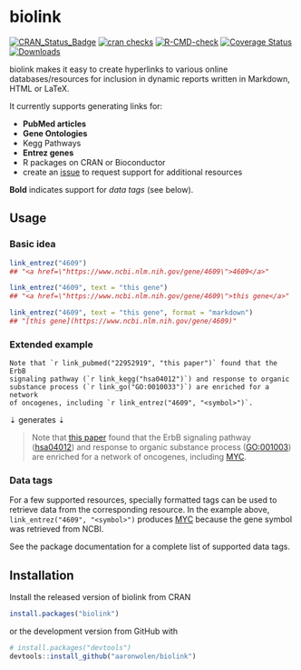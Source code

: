 # biolink

[![CRAN_Status_Badge](http://www.r-pkg.org/badges/version/biolink)](https://cran.r-project.org/package=biolink)
[![cran checks](https://cranchecks.info/badges/summary/biolink)](https://cran.r-project.org/web/checks/check_results_biolink.html)
[![R-CMD-check](https://github.com/aaronwolen/biolink/workflows/R-CMD-check/badge.svg)](https://github.com/aaronwolen/biolink/actions)
[![Coverage Status](https://img.shields.io/codecov/c/github/aaronwolen/biolink/master.svg)](https://codecov.io/github/aaronwolen/biolink?branch=master)
[![Downloads](http://cranlogs.r-pkg.org/badges/biolink?color=brightgreen)](http://www.r-pkg.org/pkg/biolink)

biolink makes it easy to create hyperlinks to various online databases/resources for inclusion in dynamic reports written in Markdown, HTML or LaTeX.

It currently supports generating links for:

- **PubMed articles**
- **Gene Ontologies**
- Kegg Pathways
- **Entrez genes**
- R packages on CRAN or Bioconductor
- create an [issue](https://github.com/aaronwolen/biolink/issues) to request support for additional resources

**Bold** indicates support for *data tags* (see below).

## Usage

### Basic idea

```r
link_entrez("4609")
## "<a href=\"https://www.ncbi.nlm.nih.gov/gene/4609\">4609</a>"

link_entrez("4609", text = "this gene")
## "<a href=\"https://www.ncbi.nlm.nih.gov/gene/4609\">this gene</a>"

link_entrez("4609", text = "this gene", format = "markdown")
## "[this gene](https://www.ncbi.nlm.nih.gov/gene/4609)"
```

### Extended example

```
Note that `r link_pubmed("22952919", "this paper")` found that the ErbB
signaling pathway (`r link_kegg("hsa04012")`) and response to organic
substance process (`r link_go("GO:0010033")`) are enriched for a network
of oncogenes, including `r link_entrez("4609", "<symbol>")`.
```

&#8675; generates &#8675;

> Note that [this paper][1] found that the ErbB signaling pathway ([hsa04012][2]) and response to organic substance process ([GO:001003][3]) are enriched for a network of oncogenes, including [MYC][4].

### Data tags

For a few supported resources, specially formatted tags can be used to retrieve data from the corresponding resource. In the example above, `link_entrez("4609", "<symbol>")` produces [MYC][4] because the gene symbol was retrieved from NCBI.

See the package documentation for a complete list of supported data tags.

## Installation

Install the released version of biolink from CRAN

```R
install.packages("biolink")
```

or the development version from GitHub with

```R
# install.packages("devtools")
devtools::install_github("aaronwolen/biolink")
```


<!-- links -->
[1]: https://www.ncbi.nlm.nih.gov/pubmed/22952919
[2]: http://www.genome.jp/dbget-bin/www_bget?pathway:hsa04012
[3]: http://amigo.geneontology.org/amigo/term/GO:0010033
[4]: https://www.ncbi.nlm.nih.gov/gene/4609
